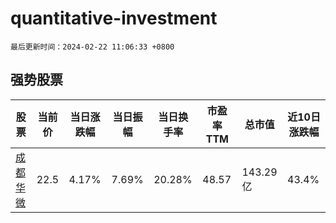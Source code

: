 # quantitative-investment

`最后更新时间：2024-02-22 11:06:33 +0800`

## 强势股票

|股票|当前价|当日涨跌幅|当日振幅|当日换手率|市盈率TTM|总市值|近10日涨跌幅|
|----|----|----|----|----|----|----|----|
|[成都华微](https://xueqiu.com/S/SH688709)|22.5|4.17%|7.69%|20.28%|48.57|143.29亿|43.4%|
